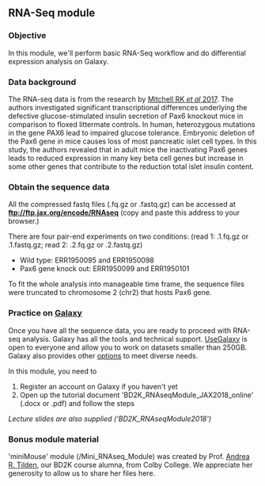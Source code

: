 ## RNA-Seq module

### Objective

In this module, we'll perform basic RNA-Seq workflow and do differential expression analysis on Galaxy.

### Data background

The RNA-seq data is from the research by [Mitchell RK *et al* 2017](http://www.jbc.org/content/292/21/8892). The authors investigated significant transcriptional differences underlying the defective glucose-stimulated insulin secretion of Pax6 knockout mice in comparison to floxed littermate controls. In human, heterozygous mutations in the gene PAX6 lead to impaired glucose tolerance. Embryonic deletion of the Pax6 gene in mice causes loss of most pancreatic islet cell types. In this study, the authors revealed that in adult mice the inactivating Pax6 genes leads to reduced expression in many key beta cell genes but increase in some other genes that contribute to the reduction total islet insulin content.

### Obtain the sequence data

All the compressed fastq files (.fq.gz or .fastq.gz) can be accessed at **ftp://ftp.jax.org/encode/RNAseq** (copy and paste this address to your browser.)

There are four pair-end experiments on two conditions:
(read 1: .1.fq.gz or .1.fastq.gz; read 2: .2.fq.gz or .2.fastq.gz)
- Wild type: ERR1950095 and ERR1950098 
- Pax6 gene knock out: ERR1950099 and ERR1950101

To fit the whole analysis into manageable time frame, the sequence files were truncated to chromosome 2 (chr2) that hosts Pax6 gene. 

### Practice on [Galaxy](https://usegalaxy.org)

Once you have all the sequence data, you are ready to proceed with RNA-seq analysis. Galaxy has all the tools and technical support. [UseGalaxy](https://usegalaxy.org) is open to everyone and allow you to work on datasets smaller than 250GB. Galaxy also provides other [options](https://galaxyproject.org/choices/) to meet diverse needs. 

In this module, you need to
1. Register an account on Galaxy if you haven't yet
2. Open up the tutorial document 'BD2K_RNAseqModule_JAX2018_online' (.docx or .pdf) and follow the steps

*Lecture slides are also supplied ('BD2K_RNAseqModule2018')*

### Bonus module material

'miniMouse' module (/Mini_RNAseq_Module) was created by Prof. [Andrea R. Tilden](https://www.colby.edu/directory/profile/artilden/), our BD2K course alumna, from Colby College. We appreciate her generosity to allow us to share her files here. 
